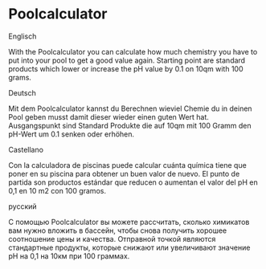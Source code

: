 # Poolcalculator

Englisch

With the Poolcalculator you can calculate how much chemistry you have to put into your pool to get a good value again.  Starting point are standard products which lower or increase the pH value by 0.1 on 10qm with 100 grams.


Deutsch

Mit dem Poolcalculator kannst du Berechnen wieviel Chemie du in deinen Pool geben musst damit dieser wieder einen guten Wert hat.  Ausgangspunkt sind Standard Produkte die auf 10qm mit 100 Gramm den pH-Wert um 0.1 senken oder erhöhen.


Castellano

Con la calculadora de piscinas puede calcular cuánta química tiene que poner en su piscina para obtener un buen valor de nuevo.  El punto de partida son productos estándar que reducen o aumentan el valor del pH en 0,1 en 10 m2 con 100 gramos.


русский

С помощью Poolcalculator вы можете рассчитать, сколько химикатов вам нужно вложить в бассейн, чтобы снова получить хорошее соотношение цены и качества.  Отправной точкой являются стандартные продукты, которые снижают или увеличивают значение pH на 0,1 на 10км при 100 граммах.
